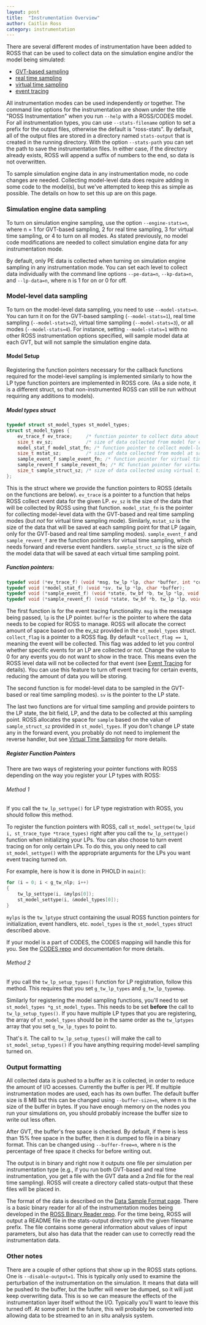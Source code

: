 ```yaml
---
layout: post
title:  "Instrumentation Overview"
author: Caitlin Ross
category: instrumentation
---
```


There are several different modes of instrumentation have been added to ROSS that can be used to collect data on the simulation engine and/or the model being simulated: 

* [GVT-based sampling](gvt-sampling.html)
* [real time sampling](real-time-sampling.html)
* [virtual time sampling](virtual-time-sampling.html)
* [event tracing](event-tracing.html)

All instrumentation modes can be used independently or together.
The command line options for the instrumentation are shown under the title "ROSS Instrumentation" when you run `--help` with a ROSS/CODES model.
For all instrumentation types, you can use `--stats-filename` option to set a prefix for the output files, otherwise the default is "ross-stats".
By default, all of the output files are stored in a directory named `stats-output` that is created in the running directory.
With the option `--stats-path` you can set the path to save the instrumentation files.
In either case, if the directory already exists, ROSS will append a suffix of numbers to the end, so data is not overwritten.

To sample simulation engine data in any instrumentation mode, no code changes are needed.
Collecting model-level data does require adding in some code to the model(s), but we've attempted to keep this as simple as possible.
The details on how to set this up are on this page.

### Simulation engine data sampling
To turn on simulation engine sampling, use the option `--engine-stats=n`, where n = 1 for GVT-based sampling, 2 for real time sampling, 3 for virtual time sampling, or 4 to turn on all modes.
As stated previously, no model code modifications are needed to collect simulation engine data for any instrumentation mode.

By default, only PE data is collected when turning on simulation engine sampling in any instrumentation mode.
You can set each level to collect data individually with the command line options `--pe-data=n`, `--kp-data=n`, and `--lp-data=n`, where n is 1 for on or 0 for off.

### Model-level data sampling
To turn on the model-level data sampling, you need to use `--model-stats=n`.
You can turn it on for the GVT-based sampling (`--model-stats=1`), real time sampling (`--model-stats=2`), virtual time sampling (`--model-stats=3`), or all modes (`--model-stats=4`).
For instance, setting `--model-stats=1` with no other ROSS instrumentation options specified, will sample model data at each GVT, but will not sample the simulation engine data.


#### Model Setup
Registering the function pointers necessary for the callback functions required for the model-level sampling is implemented similarly to how the LP type function pointers are implemented in ROSS core.
(As a side note, it is a different struct, so that non-instrumented ROSS can still be run without requiring any additions to models).

##### Model types struct 
```C
typedef struct st_model_types st_model_types;
struct st_model_types {
    ev_trace_f ev_trace;     /* function pointer to collect data about events for given LP */
    size_t ev_sz;            /* size of data collected from model for each event */
    model_stat_f model_stat_fn; /* function pointer to collect model-level data */
    size_t mstat_sz;         /* size of data collected from model at sampling points */
    sample_event_f sample_event_fn; /* function pointer for virtual time sampling of model data */
    sample_revent_f sample_revent_fn; /* RC function pointer for virtual time sampling of model data */
    size_t sample_struct_sz; /* size of data collected using virtual time sampling */
};
```
This is the struct where we provide the function pointers to ROSS (details on the functions are below).
`ev_trace` is a pointer to a function that helps ROSS collect event data for the given LP.
`ev_sz` is the size of the data that will be collected by ROSS using that function.
`model_stat_fn` is the pointer for collecting model-level data with the GVT-based and real time sampling modes (but *not* for virtual time sampling mode).
Similarly, `mstat_sz` is the size of the data that will be saved at each sampling point for that LP (again, only for the GVT-based and real time sampling modes).
`sample_event_f` and `sample_revent_f` are the function pointers for virtual time sampling, which needs forward and reverse event handlers.
`sample_struct_sz` is the size of the model data that will be saved at each virtual time sampling point.

##### Function pointers:
```C
typedef void (*ev_trace_f) (void *msg, tw_lp *lp, char *buffer, int *collect_flag);   // event tracing
typedef void (*model_stat_f) (void *sv, tw_lp *lp, char *buffer);                     // real time or GVT-based sampling
typedef void (*sample_event_f) (void *state, tw_bf *b, tw_lp *lp, void *sample);      // virtual time sampling
typedef void (*sample_revent_f) (void *state, tw_bf *b, tw_lp *lp, void *sample);     // virtual time sampling
```

The first function is for the event tracing functionality.
`msg` is the message being passed, `lp` is the LP pointer.
`buffer` is the pointer to where the data needs to be copied for ROSS to manage.
ROSS will allocate the correct amount of space based on the ev_sz provided in the `st_model_types` struct.
`collect_flag` is a pointer to a ROSS flag.  By default `*collect_flag == 1`, meaning the event will be collected.
This flag was added to let you control whether specific events for an LP are collected or not.
Change the value to 0 for any events you do not want to show in the trace.
This means even the ROSS level data will not be collected for that event (see [Event Tracing](event-tracing.html) for details).
You can use this feature to turn off event tracing for certain events, reducing the amount of data you will be storing.

The second function is for model-level data to be sampled in the GVT-based or real time sampling modes).
`sv` is the pointer to the LP state. 

The last two functions are for virtual time sampling and provide pointers to the LP state, the bit field, LP, and the data to be collected at this sampling point.
ROSS allocates the space for `sample` based on the value of `sample_struct_sz` provided in `st_model_types`.
If you don't change LP state any in the forward event, you probably do not need to implement the reverse handler, but see [Virtual Time Sampling](virtual-time-sampling.html) for more details.

##### Register Function Pointers
There are two ways of registering your pointer functions with ROSS depending on the way you register your LP types with ROSS:  

###### Method 1
If you call the `tw_lp_settype()` for LP type registration with ROSS, you should follow this method.

To register the function pointers with ROSS, call `st_model_settype(tw_lpid i, st_trace_type *trace_types)` right after you call the `tw_lp_settype()` function when initializing your LPs.
You can also choose to turn event tracing on for only certain LPs.
To do this, you only need to call `st_model_settype()` with the appropriate arguments for the LPs you want event tracing turned on.

For example, here is how it is done in PHOLD in `main()`:

```C
for (i = 0; i < g_tw_nlp; i++)
{
    tw_lp_settype(i, &mylps[0]);
    st_model_settype(i, &model_types[0]);
}
```

`mylps` is the `tw_lptype` struct containing the usual ROSS function pointers for initialization, event handlers, etc.
`model_types` is the `st_model_types` struct described above.  

If your model is a part of CODES, the CODES mapping will handle this for you.
See the [CODES repo](https://xgitlab.cels.anl.gov/codes/codes) and documentation for more details.  

###### Method 2
If you call the `tw_lp_setup_types()` function for LP registration, follow this method.
This requires that you set `g_tw_lp_types` and `g_tw_lp_typemap`.

Similarly for registering the model sampling functions, you'll need to set `st_model_types *g_st_model_types`.
This needs to be set **before** the call to `tw_lp_setup_types()`.
If you have multiple LP types that you are registering, the array of `st_model_types` should be in the same order as the `tw_lptypes` array that you set `g_tw_lp_types` to point to.  

That's it.  The call to `tw_lp_setup_types()` will make the call to `st_model_setup_types()` if you have anything requiring model-level sampling turned on.  



### Output formatting
All collected data is pushed to a buffer as it is collected, in order to reduce the amount of I/O accesses.
Currently the buffer is per PE.
If multiple instrumentation modes are used, each has its own buffer.
The default buffer size is 8 MB but this can be changed using `--buffer-size=n`, where n is the size of the buffer in bytes.
If you have enough memory on the nodes you run your simulations on, you should probably increase the buffer size to write out less often.

After GVT, the buffer's free space is checked.
By default, if there is less than 15% free space in the buffer, then it is dumped to file in a binary format.
This can be changed using `--buffer-free=n`, where n is the percentage of free space it checks for before writing out.  

The output is in binary and right now it outputs one file per simulation per instrumentation type
(e.g., if you run both GVT-based and real time instrumentation, you get a file with the GVT data and a 2nd file for the real time sampling).
ROSS will create a directory called stats-output that these files will be placed in.

The format of the data is described on the [Data Sample Format page](data-format.html).
There is a basic binary reader for all of the instrumentation modes being developed in the 
[ROSS Binary Reader repo](https://github.com/caitlinross/ross-binary-reader).
For the time being, ROSS will output a README file in the stats-output directory with the given filename prefix.
The file contains some general information about values of input parameters, but also has data that the reader can use to correctly read the instrumentation data.

### Other notes
There are a couple of other options that show up in the ROSS stats options.
One is `--disable-output=1`.
This is typically only used to examine the perturbation of the instrumentation on the simulation.
It means that data will be pushed to the buffer, but the buffer will never be dumped, so it will just keep overwriting data.
This is so we can measure the effects of the instrumentation layer itself without the I/O. 
Typically you'll want to leave this turned off.
At some point in the future, this will probably be converted into allowing data to be streamed to an in situ analysis system.  


